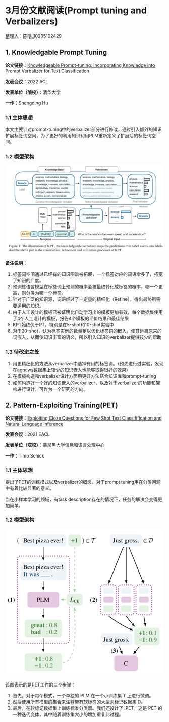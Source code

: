 # 3月份文献阅读(Prompt tuning and Verbalizers)

整理人：陈皓_10205102429



## 1. Knowledgable Prompt Tuning

**论文链接**：[Knowledgeable Prompt-tuning: Incorporating Knowledge into Prompt Verbalizer for Text Classification](https://aclanthology.org/2022.acl-long.158.pdf)

**发表会议**：2022 ACL

**发表单位（院校）**：清华大学

**一作**：Shengding Hu

### 1.1 主体思想

本文主要针对prompt-tuning中的verbalizer部分进行修改，通过引入额外的知识扩展标签词空间，为了更好的利用知识利用PLM重新定义了扩展后的标签词空间。

### 1.2 模型架构

![1](image\1.png)

**备注说明**：

1. 标签词空间通过已经有的知识图谱被拓展，一个标签对应的词语增多了，拓宽了知识的广度。
2. 预训练语言模型在标签词上预测的概率会被最终转化成标签的概率，哪一个更高，则分类为哪一个标签。
3. 针对于广泛的知识源，词语经过了一定量的精细化（Refine），得出最终所需要运用的知识。
4. 由于人工设计的模板已被证明比自动学习出的模板更加有效，每个数据集使用了4个人工设计的模板，报告4个模板的评价结果和最佳结果
5. KPT始终优于PT，特别是在5-shot和10-shot实验中
6. 对于20-shot，认为标签实例的数量足以优化标签词的嵌入，使其远离原来的词嵌入，从而使知识丰富的语义，所以引入知识的verbalizer提供较少的帮助

### 1.3 待改进之处

1. 用更精细化的方法从verbalizer中选择有用的标签词。（预先进行过实验，发现在agnews数据集上较少的知识嵌入也能够取得很好的效果）
2. 在模板构造和verbalizer设计方面用更好方法结合知识库和prompt-tuning
3. 如何构造好一个好的知识嵌入的verbalizer，以及对于verbalizer的功能和架构进行设计，可作为一个研究的方向。



## 2. Pattern-Exploiting Training(PET)

**论文链接**：[Exploiting Cloze Questions for Few Shot Text Classifification and Natural Language Inference](https://aclanthology.org/2021.eacl-main.20.pdf)

**发表会议**：2021 EACL

**发表单位（院校）**：慕尼黑大学信息和语言处理中心

**一作**：Timo Schick

### 1.1 主体思想

提出了PET的训练模式以及verbalizer的概念，对于prompt tuning用在分类问题中有着比较显著的意义。

当在小样本学习的领域，有task description存在的情况下，任务的解决会变得更加简单。

### 1.2 模型架构

![2](image\2.png)

该图表示的是PET工作的三个步骤：

1. 首先，对于每个模式，一个单独的 PLM 在一个小训练集 T 上进行微调。
2. 然后使用所有模型的集合来注释带有软标签的大型未标记数据集 D。
3. 最后，在软标记数据集上训练标准分类器。我们还设计了 iPET，这是 PET 的一种迭代变体，其中随着训练集大小的增加重复此过程。
